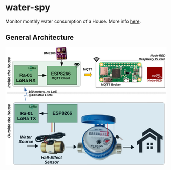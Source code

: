 # water-spy
Monitor monthly water consumption of a House. More info [here](https://marcoroda.com/2020/08/20/WATER-SPY.html). 

## General Architecture
<p align="center">
  <img width="800" src="https://github.com/marcoroda/marcorodadevs/blob/master/assets/proj_Water_SPY/general_drawing.png">
</p>

